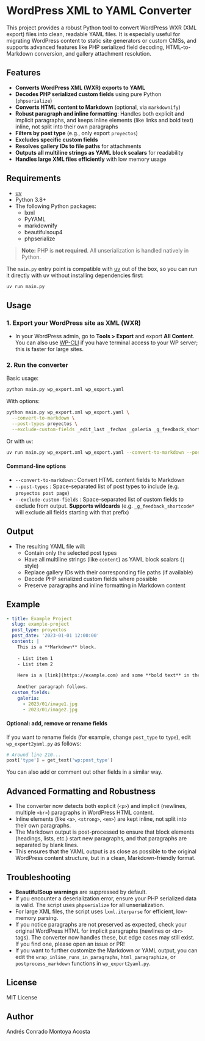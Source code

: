 # WordPress XML to YAML Converter

This project provides a robust Python tool to convert WordPress WXR (XML export) files into clean, readable YAML files. It is especially useful for migrating WordPress content to static site generators or custom CMSs, and supports advanced features like PHP serialized field decoding, HTML-to-Markdown conversion, and gallery attachment resolution.

## Features
- **Converts WordPress XML (WXR) exports to YAML**
- **Decodes PHP serialized custom fields** using pure Python (`phpserialize`)
- **Converts HTML content to Markdown** (optional, via `markdownify`)
- **Robust paragraph and inline formatting**: Handles both explicit and implicit paragraphs, and keeps inline elements (like links and bold text) inline, not split into their own paragraphs
- **Filters by post type** (e.g., only export `proyectos`)
- **Excludes specific custom fields**
- **Resolves gallery IDs to file paths** for attachments
- **Outputs all multiline strings as YAML block scalars** for readability
- **Handles large XML files efficiently** with low memory usage

## Requirements
- [uv](https://github.com/astral-sh/uv)
- Python 3.8+
- The following Python packages:
  - lxml
  - PyYAML
  - markdownify
  - beautifulsoup4
  - phpserialize

> **Note:** PHP is **not required**. All unserialization is handled natively in Python.

The `main.py` entry point is compatible with [uv](https://github.com/astral-sh/uv) out of the box, so you can run it directly with uv without installing dependencies first:
```bash
uv run main.py 
```

## Usage

### 1. Export your WordPress site as XML (WXR)
- In your WordPress admin, go to **Tools > Export** and export **All Content**. You can also use [WP-CLI](https://wp-cli.org/) if you have terminal access to your WP server; this is faster for large sites.

### 2. Run the converter

Basic usage:
```bash
python main.py wp_export.xml wp_export.yaml
```

With options:
```bash
python main.py wp_export.xml wp_export.yaml \
  --convert-to-markdown \
  --post-types proyectos \
  --exclude-custom-fields _edit_last _fechas _galeria _g_feedback_shortcode*
```

Or with `uv`:
```bash
uv run main.py wp_export.xml wp_export.yaml --convert-to-markdown --post-types proyectos
```

#### Command-line options
- `--convert-to-markdown` : Convert HTML content fields to Markdown
- `--post-types` : Space-separated list of post types to include (e.g. `proyectos post page`)
- `--exclude-custom-fields` : Space-separated list of custom fields to exclude from output. **Supports wildcards** (e.g. `_g_feedback_shortcode*` will exclude all fields starting with that prefix)

## Output
- The resulting YAML file will:
  - Contain only the selected post types
  - Have all multiline strings (like `content`) as YAML block scalars (`|` style)
  - Replace gallery IDs with their corresponding file paths (if available)
  - Decode PHP serialized custom fields where possible
  - Preserve paragraphs and inline formatting in Markdown content

## Example
```yaml
- title: Example Project
  slug: example-project
  post_type: proyectos
  post_date: '2023-01-01 12:00:00'
  content: |
    This is a **Markdown** block.
    
    - List item 1
    - List item 2
    
    Here is a [link](https://example.com) and some **bold text** in the same paragraph.
    
    Another paragraph follows.
  custom_fields:
    galeria:
      - 2023/01/image1.jpg
      - 2023/01/image2.jpg
```

#### Optional: add, remove or rename fields

If you want to rename fields (for example, change `post_type` to `type`), edit `wp_export2yaml.py` as follows:
```python
# Around line 210...
post['type'] = get_text('wp:post_type')
```

You can also add or comment out other fields in a similar way.

## Advanced Formatting and Robustness
- The converter now detects both explicit (`<p>`) and implicit (newlines, multiple `<br>`) paragraphs in WordPress HTML content.
- Inline elements (like `<a>`, `<strong>`, `<em>`) are kept inline, not split into their own paragraphs.
- The Markdown output is post-processed to ensure that block elements (headings, lists, etc.) start new paragraphs, and that paragraphs are separated by blank lines.
- This ensures that the YAML output is as close as possible to the original WordPress content structure, but in a clean, Markdown-friendly format.

## Troubleshooting
- **BeautifulSoup warnings** are suppressed by default.
- If you encounter a deserialization error, ensure your PHP serialized data is valid. The script uses `phpserialize` for all unserialization.
- For large XML files, the script uses `lxml.iterparse` for efficient, low-memory parsing.
- If you notice paragraphs are not preserved as expected, check your original WordPress HTML for implicit paragraphs (newlines or `<br>` tags). The converter now handles these, but edge cases may still exist. If you find one, please open an issue or PR!
- If you want to further customize the Markdown or YAML output, you can edit the `wrap_inline_runs_in_paragraphs`, `html_paragraphize`, or `postprocess_markdown` functions in `wp_export2yaml.py`.

## License
MIT License

## Author
Andrés Conrado Montoya Acosta
